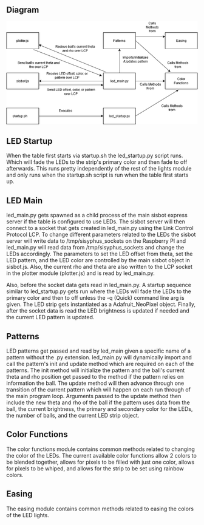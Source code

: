 ## Diagram
![Untitled_Diagram](uploads/73d5b09daf8569e592f4586a9afb3a2f/Untitled_Diagram.png)

## LED Startup
When the table first starts via startup.sh the led_startup.py script runs. Which will fade the LEDs to the strip's primary color and then fade to off afterwards. This runs pretty independently of the rest of the lights module and only runs when the startup.sh script is run when the table first starts up.

## LED Main
led_main.py gets spawned as a child process of the main sisbot express server if the table is configured to use LEDs. The sisbot server will then connect to a socket that gets created in led_main.py using the Link Control Protocol LCP. To change different parameters related to the LEDs the sisbot server will write data to /tmp/sisyphus_sockets on the Raspberry PI and led_main.py will read data from /tmp/sisyphus_sockets and change the LEDs accordingly. The parameters to set the LED offset from theta, set the LED pattern, and the LED color are controlled by the main sisbot object in sisbot.js. Also, the current rho and theta are also written to the LCP socket in the plotter module (plotter.js) and is read by led_main.py.

Also, before the socket data gets read in led_main.py. A startup sequence similar to led_startup.py gets run where the LEDs will fade the LEDs to the primary color and then to off unless the -q (Quick) command line arg is given. The LED strip gets instantiated as a Adafruit_NeoPixel object. Finally, after the socket data is read the LED brightness is updated if needed and the current LED pattern is updated.

## Patterns
LED patterns get passed and read by led_main given a specific name of a pattern without the .py extension. led_main.py will dynamically import and call the pattern's init and update method which are required on each of the patterns. The init method will initialize the pattern and the ball's current theta and rho position get passed to the method if the pattern relies on information the ball. The update method will then advance through one transition of the current pattern which will happen on each run through of the main program loop. Arguments passed to the update method then include the new theta and rho of the ball if the pattern uses data from the ball, the current brightness, the primary and secondary color for the LEDs, the number of balls, and the current LED strip object.

## Color Functions
The color functions module contains common methods related to changing the color of the LEDs. The current available color functions allow 2 colors to be blended together, allows for pixels to be filled with just one color, allows for pixels to be whiped, and allows for the strip to be set using rainbow colors.

## Easing
The easing module contains common methods related to easing the colors of the LED lights.